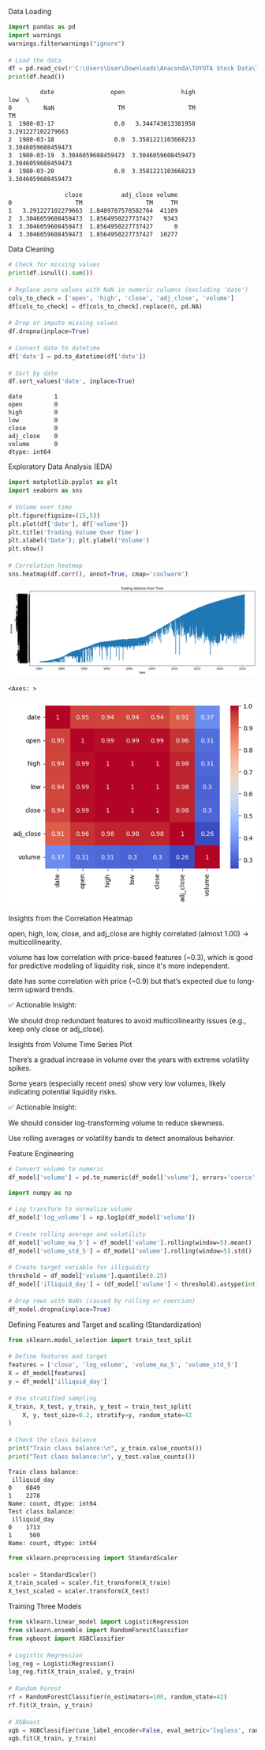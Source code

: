 Data Loading


```python
import pandas as pd
import warnings 
warnings.filterwarnings("ignore")

# Load the data
df = pd.read_csv(r'C:\Users\User\Downloads\Anaconda\TOYOTA Stock Data\TOYOTA.csv')
print(df.head())

```

             date                open                high                 low  \
    0         NaN                  TM                  TM                  TM   
    1  1980-03-17                 0.0   3.344743013381958   3.291227102279663   
    2  1980-03-18                 0.0  3.3581221103668213  3.3046059608459473   
    3  1980-03-19  3.3046059608459473  3.3046059608459473  3.3046059608459473   
    4  1980-03-20                 0.0  3.3581221103668213  3.3046059608459473   
    
                    close           adj_close volume  
    0                  TM                  TM     TM  
    1   3.291227102279663  1.8489787578582764  41109  
    2  3.3046059608459473  1.8564950227737427   9343  
    3  3.3046059608459473  1.8564950227737427      0  
    4  3.3046059608459473  1.8564950227737427  10277  
    

Data Cleaning


```python
# Check for missing values
print(df.isnull().sum())

# Replace zero values with NaN in numeric columns (excluding 'date')
cols_to_check = ['open', 'high', 'close', 'adj_close', 'volume']
df[cols_to_check] = df[cols_to_check].replace(0, pd.NA)

# Drop or impute missing values
df.dropna(inplace=True)  

# Convert date to datetime
df['date'] = pd.to_datetime(df['date'])

# Sort by date
df.sort_values('date', inplace=True)

```

    date         1
    open         0
    high         0
    low          0
    close        0
    adj_close    0
    volume       0
    dtype: int64
    

Exploratory Data Analysis (EDA)


```python
import matplotlib.pyplot as plt
import seaborn as sns

# Volume over time
plt.figure(figsize=(15,5))
plt.plot(df['date'], df['volume'])
plt.title('Trading Volume Over Time')
plt.xlabel('Date'); plt.ylabel('Volume')
plt.show()

# Correlation heatmap
sns.heatmap(df.corr(), annot=True, cmap='coolwarm')

```


    
![png](output_5_0.png)
    





    <Axes: >




    
![png](output_5_2.png)
    


 Insights from the Correlation Heatmap


open, high, low, close, and adj_close are highly correlated (almost 1.00) → multicollinearity.

volume has low correlation with price-based features (~0.3), which is good for predictive modeling of liquidity risk, since it's more independent.

date has some correlation with price (~0.9) but that’s expected due to long-term upward trends.

✅ Actionable Insight:

We should drop redundant features to avoid multicollinearity issues (e.g., keep only close or adj_close).

Insights from Volume Time Series Plot


There’s a gradual increase in volume over the years with extreme volatility spikes.

Some years (especially recent ones) show very low volumes, likely indicating potential liquidity risks.

✅ Actionable Insight:

We should consider log-transforming volume to reduce skewness.

Use rolling averages or volatility bands to detect anomalous behavior.

Feature Engineering 


```python
# Convert volume to numeric
df_model['volume'] = pd.to_numeric(df_model['volume'], errors='coerce')

```


```python
import numpy as np

# Log transform to normalize volume
df_model['log_volume'] = np.log1p(df_model['volume'])

# Create rolling average and volatility
df_model['volume_ma_5'] = df_model['volume'].rolling(window=5).mean()
df_model['volume_std_5'] = df_model['volume'].rolling(window=5).std()

# Create target variable for illiquidity
threshold = df_model['volume'].quantile(0.25)
df_model['illiquid_day'] = (df_model['volume'] < threshold).astype(int)

# Drop rows with NaNs (caused by rolling or coercion)
df_model.dropna(inplace=True)

```

Defining Features and Target and scalling (Standardization)


```python
from sklearn.model_selection import train_test_split

# Define features and target
features = ['close', 'log_volume', 'volume_ma_5', 'volume_std_5']
X = df_model[features]
y = df_model['illiquid_day']

# Use stratified sampling
X_train, X_test, y_train, y_test = train_test_split(
    X, y, test_size=0.2, stratify=y, random_state=42
)

# Check the class balance
print("Train class balance:\n", y_train.value_counts())
print("Test class balance:\n", y_test.value_counts())

```

    Train class balance:
     illiquid_day
    0    6849
    1    2278
    Name: count, dtype: int64
    Test class balance:
     illiquid_day
    0    1713
    1     569
    Name: count, dtype: int64
    


```python
from sklearn.preprocessing import StandardScaler

scaler = StandardScaler()
X_train_scaled = scaler.fit_transform(X_train)
X_test_scaled = scaler.transform(X_test)

```

Training Three Models


```python
from sklearn.linear_model import LogisticRegression
from sklearn.ensemble import RandomForestClassifier
from xgboost import XGBClassifier

# Logistic Regression
log_reg = LogisticRegression()
log_reg.fit(X_train_scaled, y_train)

# Random Forest
rf = RandomForestClassifier(n_estimators=100, random_state=42)
rf.fit(X_train, y_train)

# XGBoost
xgb = XGBClassifier(use_label_encoder=False, eval_metric='logloss', random_state=42)
xgb.fit(X_train, y_train)

```




<style>#sk-container-id-3 {
  /* Definition of color scheme common for light and dark mode */
  --sklearn-color-text: black;
  --sklearn-color-line: gray;
  /* Definition of color scheme for unfitted estimators */
  --sklearn-color-unfitted-level-0: #fff5e6;
  --sklearn-color-unfitted-level-1: #f6e4d2;
  --sklearn-color-unfitted-level-2: #ffe0b3;
  --sklearn-color-unfitted-level-3: chocolate;
  /* Definition of color scheme for fitted estimators */
  --sklearn-color-fitted-level-0: #f0f8ff;
  --sklearn-color-fitted-level-1: #d4ebff;
  --sklearn-color-fitted-level-2: #b3dbfd;
  --sklearn-color-fitted-level-3: cornflowerblue;

  /* Specific color for light theme */
  --sklearn-color-text-on-default-background: var(--sg-text-color, var(--theme-code-foreground, var(--jp-content-font-color1, black)));
  --sklearn-color-background: var(--sg-background-color, var(--theme-background, var(--jp-layout-color0, white)));
  --sklearn-color-border-box: var(--sg-text-color, var(--theme-code-foreground, var(--jp-content-font-color1, black)));
  --sklearn-color-icon: #696969;

  @media (prefers-color-scheme: dark) {
    /* Redefinition of color scheme for dark theme */
    --sklearn-color-text-on-default-background: var(--sg-text-color, var(--theme-code-foreground, var(--jp-content-font-color1, white)));
    --sklearn-color-background: var(--sg-background-color, var(--theme-background, var(--jp-layout-color0, #111)));
    --sklearn-color-border-box: var(--sg-text-color, var(--theme-code-foreground, var(--jp-content-font-color1, white)));
    --sklearn-color-icon: #878787;
  }
}

#sk-container-id-3 {
  color: var(--sklearn-color-text);
}

#sk-container-id-3 pre {
  padding: 0;
}

#sk-container-id-3 input.sk-hidden--visually {
  border: 0;
  clip: rect(1px 1px 1px 1px);
  clip: rect(1px, 1px, 1px, 1px);
  height: 1px;
  margin: -1px;
  overflow: hidden;
  padding: 0;
  position: absolute;
  width: 1px;
}

#sk-container-id-3 div.sk-dashed-wrapped {
  border: 1px dashed var(--sklearn-color-line);
  margin: 0 0.4em 0.5em 0.4em;
  box-sizing: border-box;
  padding-bottom: 0.4em;
  background-color: var(--sklearn-color-background);
}

#sk-container-id-3 div.sk-container {
  /* jupyter's `normalize.less` sets `[hidden] { display: none; }`
     but bootstrap.min.css set `[hidden] { display: none !important; }`
     so we also need the `!important` here to be able to override the
     default hidden behavior on the sphinx rendered scikit-learn.org.
     See: https://github.com/scikit-learn/scikit-learn/issues/21755 */
  display: inline-block !important;
  position: relative;
}

#sk-container-id-3 div.sk-text-repr-fallback {
  display: none;
}

div.sk-parallel-item,
div.sk-serial,
div.sk-item {
  /* draw centered vertical line to link estimators */
  background-image: linear-gradient(var(--sklearn-color-text-on-default-background), var(--sklearn-color-text-on-default-background));
  background-size: 2px 100%;
  background-repeat: no-repeat;
  background-position: center center;
}

/* Parallel-specific style estimator block */

#sk-container-id-3 div.sk-parallel-item::after {
  content: "";
  width: 100%;
  border-bottom: 2px solid var(--sklearn-color-text-on-default-background);
  flex-grow: 1;
}

#sk-container-id-3 div.sk-parallel {
  display: flex;
  align-items: stretch;
  justify-content: center;
  background-color: var(--sklearn-color-background);
  position: relative;
}

#sk-container-id-3 div.sk-parallel-item {
  display: flex;
  flex-direction: column;
}

#sk-container-id-3 div.sk-parallel-item:first-child::after {
  align-self: flex-end;
  width: 50%;
}

#sk-container-id-3 div.sk-parallel-item:last-child::after {
  align-self: flex-start;
  width: 50%;
}

#sk-container-id-3 div.sk-parallel-item:only-child::after {
  width: 0;
}

/* Serial-specific style estimator block */

#sk-container-id-3 div.sk-serial {
  display: flex;
  flex-direction: column;
  align-items: center;
  background-color: var(--sklearn-color-background);
  padding-right: 1em;
  padding-left: 1em;
}


/* Toggleable style: style used for estimator/Pipeline/ColumnTransformer box that is
clickable and can be expanded/collapsed.
- Pipeline and ColumnTransformer use this feature and define the default style
- Estimators will overwrite some part of the style using the `sk-estimator` class
*/

/* Pipeline and ColumnTransformer style (default) */

#sk-container-id-3 div.sk-toggleable {
  /* Default theme specific background. It is overwritten whether we have a
  specific estimator or a Pipeline/ColumnTransformer */
  background-color: var(--sklearn-color-background);
}

/* Toggleable label */
#sk-container-id-3 label.sk-toggleable__label {
  cursor: pointer;
  display: block;
  width: 100%;
  margin-bottom: 0;
  padding: 0.5em;
  box-sizing: border-box;
  text-align: center;
}

#sk-container-id-3 label.sk-toggleable__label-arrow:before {
  /* Arrow on the left of the label */
  content: "▸";
  float: left;
  margin-right: 0.25em;
  color: var(--sklearn-color-icon);
}

#sk-container-id-3 label.sk-toggleable__label-arrow:hover:before {
  color: var(--sklearn-color-text);
}

/* Toggleable content - dropdown */

#sk-container-id-3 div.sk-toggleable__content {
  max-height: 0;
  max-width: 0;
  overflow: hidden;
  text-align: left;
  /* unfitted */
  background-color: var(--sklearn-color-unfitted-level-0);
}

#sk-container-id-3 div.sk-toggleable__content.fitted {
  /* fitted */
  background-color: var(--sklearn-color-fitted-level-0);
}

#sk-container-id-3 div.sk-toggleable__content pre {
  margin: 0.2em;
  border-radius: 0.25em;
  color: var(--sklearn-color-text);
  /* unfitted */
  background-color: var(--sklearn-color-unfitted-level-0);
}

#sk-container-id-3 div.sk-toggleable__content.fitted pre {
  /* unfitted */
  background-color: var(--sklearn-color-fitted-level-0);
}

#sk-container-id-3 input.sk-toggleable__control:checked~div.sk-toggleable__content {
  /* Expand drop-down */
  max-height: 200px;
  max-width: 100%;
  overflow: auto;
}

#sk-container-id-3 input.sk-toggleable__control:checked~label.sk-toggleable__label-arrow:before {
  content: "▾";
}

/* Pipeline/ColumnTransformer-specific style */

#sk-container-id-3 div.sk-label input.sk-toggleable__control:checked~label.sk-toggleable__label {
  color: var(--sklearn-color-text);
  background-color: var(--sklearn-color-unfitted-level-2);
}

#sk-container-id-3 div.sk-label.fitted input.sk-toggleable__control:checked~label.sk-toggleable__label {
  background-color: var(--sklearn-color-fitted-level-2);
}

/* Estimator-specific style */

/* Colorize estimator box */
#sk-container-id-3 div.sk-estimator input.sk-toggleable__control:checked~label.sk-toggleable__label {
  /* unfitted */
  background-color: var(--sklearn-color-unfitted-level-2);
}

#sk-container-id-3 div.sk-estimator.fitted input.sk-toggleable__control:checked~label.sk-toggleable__label {
  /* fitted */
  background-color: var(--sklearn-color-fitted-level-2);
}

#sk-container-id-3 div.sk-label label.sk-toggleable__label,
#sk-container-id-3 div.sk-label label {
  /* The background is the default theme color */
  color: var(--sklearn-color-text-on-default-background);
}

/* On hover, darken the color of the background */
#sk-container-id-3 div.sk-label:hover label.sk-toggleable__label {
  color: var(--sklearn-color-text);
  background-color: var(--sklearn-color-unfitted-level-2);
}

/* Label box, darken color on hover, fitted */
#sk-container-id-3 div.sk-label.fitted:hover label.sk-toggleable__label.fitted {
  color: var(--sklearn-color-text);
  background-color: var(--sklearn-color-fitted-level-2);
}

/* Estimator label */

#sk-container-id-3 div.sk-label label {
  font-family: monospace;
  font-weight: bold;
  display: inline-block;
  line-height: 1.2em;
}

#sk-container-id-3 div.sk-label-container {
  text-align: center;
}

/* Estimator-specific */
#sk-container-id-3 div.sk-estimator {
  font-family: monospace;
  border: 1px dotted var(--sklearn-color-border-box);
  border-radius: 0.25em;
  box-sizing: border-box;
  margin-bottom: 0.5em;
  /* unfitted */
  background-color: var(--sklearn-color-unfitted-level-0);
}

#sk-container-id-3 div.sk-estimator.fitted {
  /* fitted */
  background-color: var(--sklearn-color-fitted-level-0);
}

/* on hover */
#sk-container-id-3 div.sk-estimator:hover {
  /* unfitted */
  background-color: var(--sklearn-color-unfitted-level-2);
}

#sk-container-id-3 div.sk-estimator.fitted:hover {
  /* fitted */
  background-color: var(--sklearn-color-fitted-level-2);
}

/* Specification for estimator info (e.g. "i" and "?") */

/* Common style for "i" and "?" */

.sk-estimator-doc-link,
a:link.sk-estimator-doc-link,
a:visited.sk-estimator-doc-link {
  float: right;
  font-size: smaller;
  line-height: 1em;
  font-family: monospace;
  background-color: var(--sklearn-color-background);
  border-radius: 1em;
  height: 1em;
  width: 1em;
  text-decoration: none !important;
  margin-left: 1ex;
  /* unfitted */
  border: var(--sklearn-color-unfitted-level-1) 1pt solid;
  color: var(--sklearn-color-unfitted-level-1);
}

.sk-estimator-doc-link.fitted,
a:link.sk-estimator-doc-link.fitted,
a:visited.sk-estimator-doc-link.fitted {
  /* fitted */
  border: var(--sklearn-color-fitted-level-1) 1pt solid;
  color: var(--sklearn-color-fitted-level-1);
}

/* On hover */
div.sk-estimator:hover .sk-estimator-doc-link:hover,
.sk-estimator-doc-link:hover,
div.sk-label-container:hover .sk-estimator-doc-link:hover,
.sk-estimator-doc-link:hover {
  /* unfitted */
  background-color: var(--sklearn-color-unfitted-level-3);
  color: var(--sklearn-color-background);
  text-decoration: none;
}

div.sk-estimator.fitted:hover .sk-estimator-doc-link.fitted:hover,
.sk-estimator-doc-link.fitted:hover,
div.sk-label-container:hover .sk-estimator-doc-link.fitted:hover,
.sk-estimator-doc-link.fitted:hover {
  /* fitted */
  background-color: var(--sklearn-color-fitted-level-3);
  color: var(--sklearn-color-background);
  text-decoration: none;
}

/* Span, style for the box shown on hovering the info icon */
.sk-estimator-doc-link span {
  display: none;
  z-index: 9999;
  position: relative;
  font-weight: normal;
  right: .2ex;
  padding: .5ex;
  margin: .5ex;
  width: min-content;
  min-width: 20ex;
  max-width: 50ex;
  color: var(--sklearn-color-text);
  box-shadow: 2pt 2pt 4pt #999;
  /* unfitted */
  background: var(--sklearn-color-unfitted-level-0);
  border: .5pt solid var(--sklearn-color-unfitted-level-3);
}

.sk-estimator-doc-link.fitted span {
  /* fitted */
  background: var(--sklearn-color-fitted-level-0);
  border: var(--sklearn-color-fitted-level-3);
}

.sk-estimator-doc-link:hover span {
  display: block;
}

/* "?"-specific style due to the `<a>` HTML tag */

#sk-container-id-3 a.estimator_doc_link {
  float: right;
  font-size: 1rem;
  line-height: 1em;
  font-family: monospace;
  background-color: var(--sklearn-color-background);
  border-radius: 1rem;
  height: 1rem;
  width: 1rem;
  text-decoration: none;
  /* unfitted */
  color: var(--sklearn-color-unfitted-level-1);
  border: var(--sklearn-color-unfitted-level-1) 1pt solid;
}

#sk-container-id-3 a.estimator_doc_link.fitted {
  /* fitted */
  border: var(--sklearn-color-fitted-level-1) 1pt solid;
  color: var(--sklearn-color-fitted-level-1);
}

/* On hover */
#sk-container-id-3 a.estimator_doc_link:hover {
  /* unfitted */
  background-color: var(--sklearn-color-unfitted-level-3);
  color: var(--sklearn-color-background);
  text-decoration: none;
}

#sk-container-id-3 a.estimator_doc_link.fitted:hover {
  /* fitted */
  background-color: var(--sklearn-color-fitted-level-3);
}
</style><div id="sk-container-id-3" class="sk-top-container"><div class="sk-text-repr-fallback"><pre>XGBClassifier(base_score=None, booster=None, callbacks=None,
              colsample_bylevel=None, colsample_bynode=None,
              colsample_bytree=None, device=None, early_stopping_rounds=None,
              enable_categorical=False, eval_metric=&#x27;logloss&#x27;,
              feature_types=None, feature_weights=None, gamma=None,
              grow_policy=None, importance_type=None,
              interaction_constraints=None, learning_rate=None, max_bin=None,
              max_cat_threshold=None, max_cat_to_onehot=None,
              max_delta_step=None, max_depth=None, max_leaves=None,
              min_child_weight=None, missing=nan, monotone_constraints=None,
              multi_strategy=None, n_estimators=None, n_jobs=None,
              num_parallel_tree=None, ...)</pre><b>In a Jupyter environment, please rerun this cell to show the HTML representation or trust the notebook. <br />On GitHub, the HTML representation is unable to render, please try loading this page with nbviewer.org.</b></div><div class="sk-container" hidden><div class="sk-item"><div class="sk-estimator fitted sk-toggleable"><input class="sk-toggleable__control sk-hidden--visually" id="sk-estimator-id-3" type="checkbox" checked><label for="sk-estimator-id-3" class="sk-toggleable__label fitted sk-toggleable__label-arrow fitted">&nbsp;&nbsp;XGBClassifier<a class="sk-estimator-doc-link fitted" rel="noreferrer" target="_blank" href="https://xgboost.readthedocs.io/en/release_3.0.0/python/python_api.html#xgboost.XGBClassifier">?<span>Documentation for XGBClassifier</span></a><span class="sk-estimator-doc-link fitted">i<span>Fitted</span></span></label><div class="sk-toggleable__content fitted"><pre>XGBClassifier(base_score=None, booster=None, callbacks=None,
              colsample_bylevel=None, colsample_bynode=None,
              colsample_bytree=None, device=None, early_stopping_rounds=None,
              enable_categorical=False, eval_metric=&#x27;logloss&#x27;,
              feature_types=None, feature_weights=None, gamma=None,
              grow_policy=None, importance_type=None,
              interaction_constraints=None, learning_rate=None, max_bin=None,
              max_cat_threshold=None, max_cat_to_onehot=None,
              max_delta_step=None, max_depth=None, max_leaves=None,
              min_child_weight=None, missing=nan, monotone_constraints=None,
              multi_strategy=None, n_estimators=None, n_jobs=None,
              num_parallel_tree=None, ...)</pre></div> </div></div></div></div>



evaluating Models


```python
from sklearn.metrics import classification_report, confusion_matrix, accuracy_score, roc_auc_score

models = {
    'Logistic Regression': (log_reg, X_test_scaled),
    'Random Forest': (rf, X_test),
    'XGBoost': (xgb, X_test)
}

for name, (model, X_eval) in models.items():
    y_pred = model.predict(X_eval)
    print(f"\n📌 {name} Evaluation")
    print("Confusion Matrix:\n", confusion_matrix(y_test, y_pred))
    print("Classification Report:\n", classification_report(y_test, y_pred))
    print("Accuracy:", accuracy_score(y_test, y_pred))

    try:
        print("ROC AUC Score:", roc_auc_score(y_test, y_pred))
    except ValueError:
        print("ROC AUC Score: Undefined (only one class in y_test)")

```

    
    📌 Logistic Regression Evaluation
    Confusion Matrix:
     [[1712    1]
     [   1  568]]
    Classification Report:
                   precision    recall  f1-score   support
    
               0       1.00      1.00      1.00      1713
               1       1.00      1.00      1.00       569
    
        accuracy                           1.00      2282
       macro avg       1.00      1.00      1.00      2282
    weighted avg       1.00      1.00      1.00      2282
    
    Accuracy: 0.9991235758106923
    ROC AUC Score: 0.9988293797970036
    
    📌 Random Forest Evaluation
    Confusion Matrix:
     [[1713    0]
     [   0  569]]
    Classification Report:
                   precision    recall  f1-score   support
    
               0       1.00      1.00      1.00      1713
               1       1.00      1.00      1.00       569
    
        accuracy                           1.00      2282
       macro avg       1.00      1.00      1.00      2282
    weighted avg       1.00      1.00      1.00      2282
    
    Accuracy: 1.0
    ROC AUC Score: 1.0
    
    📌 XGBoost Evaluation
    Confusion Matrix:
     [[1712    1]
     [   2  567]]
    Classification Report:
                   precision    recall  f1-score   support
    
               0       1.00      1.00      1.00      1713
               1       1.00      1.00      1.00       569
    
        accuracy                           1.00      2282
       macro avg       1.00      1.00      1.00      2282
    weighted avg       1.00      1.00      1.00      2282
    
    Accuracy: 0.9986853637160386
    ROC AUC Score: 0.9979506451748595
    


```python
from sklearn.model_selection import cross_val_score

# Cross-validation accuracy (Logistic Regression example)
scores = cross_val_score(log_reg, X_train_scaled, y_train, cv=5)
print("Cross-val accuracy (mean):", scores.mean())

```

    Cross-val accuracy (mean): 0.9974800522138366
    

Interpretation from the previous 
All models accurately distinguish between liquid and illiquid days based on volume behavior.

Random Forest slightly outperforms the others with perfect classification.

XGBoost and Logistic Regression are also very strong, only missing a few cases.

Also the logistic regression model is generalizing well — not just memorizing the training data.

The low variance across folds suggests that the data distribution is stable, and the model is not overfitting.


```python
import matplotlib.pyplot as plt

# For Random Forest and XGBoost
def plot_importance(model, name):
    importance = model.feature_importances_
    plt.barh(features, importance)
    plt.title(f"{name} Feature Importance")
    plt.show()

plot_importance(rf, "Random Forest")
plot_importance(xgb, "XGBoost")

```


    
![png](output_20_0.png)
    



    
![png](output_20_1.png)
    



```python

```
